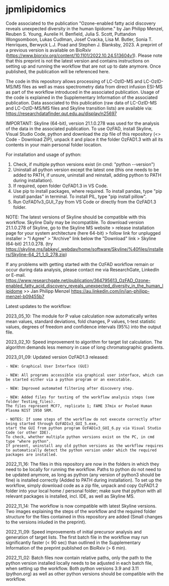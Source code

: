 # jpmlipidomics

Code associated to the publication "Ozone-enabled fatty acid discovery reveals unexpected diversity in the human lipidome." by 
Jan Philipp Menzel, Reuben S. Young, Aurelie H. Benfield, Julia S. Scott, Puttandon Wongsomboon, Lukas Cudlman, Josef Cvacka, Lisa M. Butler, Sonia T. Henriques, Berwyck L.J. Poad and Stephen J. Blanksby, 2023.
A preprint of a previous version is available on BioRxiv (https://www.biorxiv.org/content/10.1101/2022.10.24.513604v1). Please note that this preprint is not the latest version and contains instructions on setting up and running the workflow that are not up to date anymore. Once published, the publication will be referenced here.

The code in this repository allows processing of LC-OzID-MS and LC-OzID-MS/MS files as well as mass spectrometry data from direct infusion ESI-MS as part of the workflow introduced in the associated publication. Usage of the code is explained in the Supplementary Information of the associated publication.
Data associated to this publication (raw data of LC-OzID-MS and LC-OzID-MS/MS files and Skyline transition lists) are available via:
https://researchdatafinder.qut.edu.au/display/n25697

IMPORTANT: Skyline (64-bit), version 21.1.0.278 was used for the analysis of the data in the associated publication. To use OzFAD, install Skyline, Visual Studio Code, python and download the zip file of this repository (<> Code - Download ZIP), unpack it and place it the folder OzFAD1.3 with all its contents in your main personal folder location.

For installation and usage of python: 
1) Check, if multiple python versions exist (in cmd: "python --version")
2) Uninstall all python version except the latest one (this one needs to be added to PATH, if unsure, uninstall and reinstall, adding python to PATH during installation).
3) If required, open folder OzFAD1.3 in VS Code.
4) Use pip to install packages, where required. To install pandas, type "pip install pandas" in terminal. To install PIL, type "pip install pillow".
5) Run OzFAD1v3_GUI_7.py from VS Code or directly from the OzFAD1.3 folder.

NOTE: The latest versions of Skyline should be compatible with this workflow. Skyline Daily may be incompatible. To download version 21.1.0.278 of Skyline, go to the Skyline MS website > release installation page for your system architecture (here 64-bit) > follow link for unplugged installer > "I Agree" > "Archive" link below the "Download" link > Skyline (64-bit) 21.1.0.278. (try https://skyline.ms/labkey/_webdav/home/software/Skyline/%40files/installers/Skyline-64_21_1_0_278.zip)

If any problems with getting started with the OzFAD workflow remain or occur during data analysis, please contact me via ResearchGate, LinkedIn or E-mail.
https://www.researchgate.net/publication/364795613_OzFAD_Ozone-enabled_fatty_acid_discovery_reveals_unexpected_diversity_in_the_human_lipidome >> Jan Philipp Menzel
https://au.linkedin.com/in/jan-philipp-menzel-b09455b7


Latest updates to the workflow:   

2023_05_10: The module for P value calculation now automatically writes mean values, standard deviations, fold changes, P values, t-test statistic values, degrees of freedom and confidence intervals (95%) into the output file.

2023_02_10: Speed improvement to algorithm for target list calculation. The algorithm demands less memory in case of long chromatographic gradients.

2023_01_09: Updated version OzFAD1.3 released: 

    - NEW: Graphical User Interface (GUI)
    
    - NEW: All programs accessible via graphical user interface, which can be started either via a python program or an executable.
    
    - NEW: Improved automated filtering after discovery step.
    
    - NEW: Added files for testing of the workflow analysis steps (see folder Testing_files). 
    The files represent MCF7, replicate 1; FAME 37mix or Pooled Human Plasma NIST 1950 SRM.
    
    - NOTES: If some steps of the workflow do not execute correctly after being started through OzFAD1v3_GUI_5.exe, 
    start the GUI from python program OzFAD1v3_GUI_6.py via Visual Studio Code (or other IDE). 
    To check, whether multiple python versions exist on the PC, in cmd type "where python". 
    If present, uninstall any old python versions as the workflow requires to automatically detect the python version under which the required packages are installed.


2022_11_16: The files in this repository are now in the folders in which they need to be locally for running the workflow. Paths to python do not need to be updated anymore, as long as python (any version of python3 should be fine) is installed correctly (Added to PATH during installation). To set up the workflow, simply download code as a zip file, unpack and copy OzFAD1.2 folder into your local home / personal folder; make sure that python with all relevant packages is installed, incl. IDE, as well as Skyline MS.

2022_11_14: The workflow is now compatible with latest Skyline versions. Two images explaining the steps of the workflow and the required folder structure for the files contained in this repository are added (Small changes to the versions inluded in the preprint).

2022_11_09: Speed improvements of initial precursor analysis and generation of target lists. The first batch file in the workflow may run significantly faster (< 90 sec) than outlined in the Supplementary Information of the preprint published on BioRxiv (> 6 min).

2022_11_02: Batch files now contain relative paths, only the path to the python version installed locally needs to be adjusted in each batch file, when setting up the workflow. Both python versions 3.9 and 3.11 (python.org) as well as other python versions should be compatible with the workflow. 
